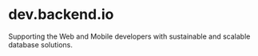 # dev.backend.io

Supporting the Web and Mobile developers with sustainable and scalable database solutions.